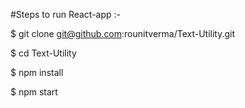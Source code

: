 #Steps to run React-app :-

$ git clone git@github.com:rounitverma/Text-Utility.git

$ cd Text-Utility

$ npm install

$ npm start
